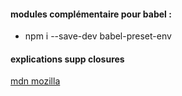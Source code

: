 #### modules complémentaire pour babel :
- npm i --save-dev babel-preset-env

#### explications supp closures
[ mdn mozilla ]( https://developer.mozilla.org/fr/docs/Web/JavaScript/Guide/Fonctions#Fermetures_&#40;closures&#41; )
